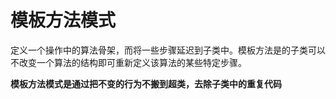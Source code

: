 # 模板方法模式
定义一个操作中的算法骨架，而将一些步骤延迟到子类中。模板方法是的子类可以不改变一个算法的结构即可重新定义该算法的某些特定步骤。
<p>

**模板方法模式是通过把不变的行为不搬到超类，去除子类中的重复代码**